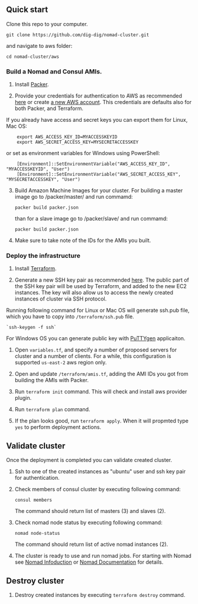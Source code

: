 ## Quick start

 Clone this repo to your computer.

`git clone https://github.com/dig-dig/nomad-cluster.git`

and navigate to aws folder:

`cd nomad-cluster/aws`

### Build a Nomad and Consul AMIs.

1. Install [Packer](https://www.packer.io/docs/install/index.html).

2. Provide your credentials for authentication to AWS as recommended [here](https://www.packer.io/docs/builders/amazon.html#specifying-amazon-credentialscd) or 
create [a new AWS account](https://aws.amazon.com/free/). This credentials are defaults also 
for both Packer, and Terraform. 

If you already have access and secret keys you can export them for Linux, Mac OS:

```
    export AWS_ACCESS_KEY_ID=MYACCESSKEYID
    export AWS_SECRET_ACCESS_KEY=MYSECRETACCESSKEY
```

or set as environment variables for Windows using PowerShell:

```
    [Environment]::SetEnvironmentVariable("AWS_ACCESS_KEY_ID", "MYACCESSKEYID", "User")
    [Environment]::SetEnvironmentVariable("AWS_SECRET_ACCESS_KEY", "MYSECRETACCESSKEY", "User")
```

3. Build Amazon Machine Images for your cluster. For building 
    a master image go to /packer/master/ and run commamd:

    `packer build packer.json`

    than for a slave image go to /packer/slave/ and run commamd:

    `packer build packer.json`

4. Make sure to take note of the IDs for the AMIs you built.


### Deploy the infrastructure

1. Install [Terraform](https://www.terraform.io/intro/getting-started/install.html).

1. Generate a new SSH key pair as recommended [here](https://www.ssh.com/ssh/keygen/). 
The public part of the SSH key pair will be used by Terraform, and added to the new EC2 instances. 
The key will also allow us to access the newly created instances of cluster via SSH protocol. 

Running following command for Linux or Mac OS will generate ssh.pub file, which you have to copy into `/terraform/ssh.pub` file.

    `ssh-keygen -f ssh`

For Windows OS you can generate public key with [PuTTYgen](https://docs.joyent.com/public-cloud/getting-started/ssh-keys/generating-an-ssh-key-manually/manually-generating-your-ssh-key-in-windows) applicaiton.

1. Open `variables.tf`, and specify a number of proposed servers for cluster and a number of clients.
   For a while, this configuration is supported `us-east-2` aws region only. 

1. Open and update `/terraform/amis.tf`, adding the AMI IDs you got from building the AMIs with Packer. 

1. Run `terraform init` command. This will check and install aws provider plugin.

1. Run `terraform plan` command.

1. If the plan looks good, run `terraform apply`. When it will propmted type `yes` to perform deployment actions.


## Validate cluster

Once the deployment is completed you can validate created cluster.

1. Ssh to one of the created instances as "ubuntu" user and ssh key pair for authentication.

1. Check members of consul cluster by executing following command:

    `consul members`

    The command should return list of masters (3) and slaves (2).

1. Check nomad node status by executing following command:

    `nomad node-status`

    The command should return list of active nomad instances (2).

1. The cluster is ready to use and run nomad jobs. For starting with Nomad see [Nomad Infoduction](https://www.nomadproject.io/intro/index.html) or [Nomad Documentation](https://www.nomadproject.io/docs/index.html) for details.


## Destroy cluster

1. Destroy created instances by executing `terraform destroy` command.
